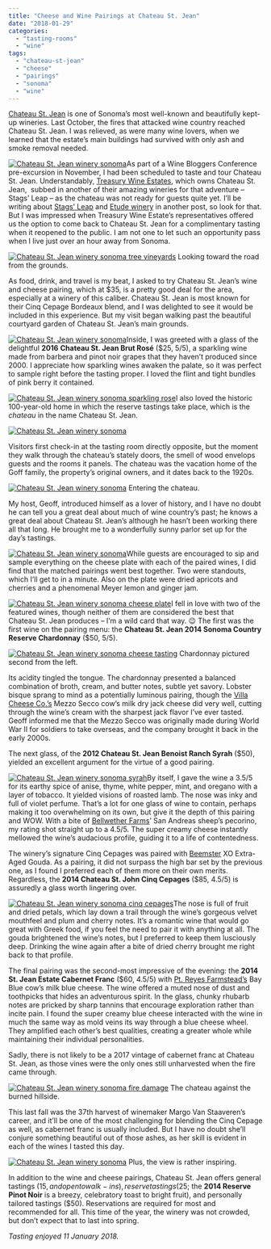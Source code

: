 ```yaml
---
title: "Cheese and Wine Pairings at Chateau St. Jean"
date: "2018-01-29"
categories:
  - "tasting-rooms"
  - "wine"
tags:
  - "chateau-st-jean"
  - "cheese"
  - "pairings"
  - "sonoma"
  - "wine"
---
```


[Chateau St. Jean](https://www.chateaustjean.com/en/) is one of Sonoma’s most well-known and beautifully kept-up wineries. Last October, the fires that attacked wine country reached Chateau St. Jean. I was relieved, as were many wine lovers, when we learned that the estate’s main buildings had survived with only ash and smoke removal needed.

[![Chateau St. Jean winery sonoma](http://s3.amazonaws.com/thegourmez-wpmedia/2018/01/Chateau-St-John-036-333x500.jpg)](http://s3.amazonaws.com/thegourmez-wpmedia/2018/01/Chateau-St-John-036.jpg)As part of a Wine Bloggers Conference pre-excursion in November, I had been scheduled to taste and tour Chateau St. Jean. Understandably, [Treasury Wine Estates](https://www.tweglobal.com/), which owns Chateau St. Jean,  subbed in another of their amazing wineries for that adventure – Stags’ Leap – as the chateau was not ready for guests quite yet. I’ll be writing about [Stags’ Leap](http://www.stagsleap.com/) and [Etude winery](http://www.etudewines.com/) in another post, so look for that. But I was impressed when Treasury Wine Estate’s representatives offered us the option to come back to Chateau St. Jean for a complimentary tasting when it reopened to the public. I am not one to let such an opportunity pass when I live just over an hour away from Sonoma.




<div class="caption">

[![Chateau St. Jean winery sonoma tree vineyards](http://s3.amazonaws.com/thegourmez-wpmedia/2018/01/Chateau-St-John-028-500x333.jpg)](http://s3.amazonaws.com/thegourmez-wpmedia/2018/01/Chateau-St-John-028.jpg) Looking toward the road from the grounds.</div>


As food, drink, and travel is my beat, I asked to try Chateau St. Jean’s wine and cheese pairing, which at $35, is a pretty good deal for the area, especially at a winery of this caliber. Chateau St. Jean is most known for their Cinq Cepage Bordeaux blend, and I was delighted to see it would be included in this experience. But my visit began walking past the beautiful courtyard garden of Chateau St. Jean’s main grounds.

[![Chateau St. Jean winery sonoma](http://s3.amazonaws.com/thegourmez-wpmedia/2018/01/Chateau-St-John-025-500x333.jpg)](http://s3.amazonaws.com/thegourmez-wpmedia/2018/01/Chateau-St-John-025.jpg)Inside, I was greeted with a glass of the delightful **2016** **Chateau St. Jean Brut Rosé** ($25, 5/5), a sparkling wine made from barbera and pinot noir grapes that they haven’t produced since 2000. I appreciate how sparkling wines awaken the palate, so it was perfect to sample right before the tasting proper. I loved the flint and tight bundles of pink berry it contained.

[![Chateau St. Jean winery sonoma sparkling rose](http://s3.amazonaws.com/thegourmez-wpmedia/2018/01/Chateau-St-John-001-335x500.jpg)](http://s3.amazonaws.com/thegourmez-wpmedia/2018/01/Chateau-St-John-001.jpg)I also loved the historic 100-year-old home in which the reserve tastings take place, which is the _chateau_ in the name Chateau St. Jean.

[![Chateau St. Jean winery sonoma](http://s3.amazonaws.com/thegourmez-wpmedia/2018/01/Chateau-St-John-031-500x333.jpg)](http://s3.amazonaws.com/thegourmez-wpmedia/2018/01/Chateau-St-John-031.jpg)

Visitors first check-in at the tasting room directly opposite, but the moment they walk through the chateau’s stately doors, the smell of wood envelops guests and the rooms it panels. The chateau was the vacation home of the Goff family, the property’s original owners, and it dates back to the 1920s.




<div class="caption">

[![Chateau St. Jean winery sonoma](http://s3.amazonaws.com/thegourmez-wpmedia/2018/01/Chateau-St-John-021-333x500.jpg)](http://s3.amazonaws.com/thegourmez-wpmedia/2018/01/Chateau-St-John-021.jpg) Entering the chateau.</div>


My host, Geoff, introduced himself as a lover of history, and I have no doubt he can tell you a great deal about much of wine country’s past; he knows a great deal about Chateau St. Jean’s although he hasn’t been working there all that long. He brought me to a wonderfully sunny parlor set up for the day’s tastings.

[![Chateau St. Jean winery sonoma](http://s3.amazonaws.com/thegourmez-wpmedia/2018/01/Chateau-St-John-003-379x500.jpg)](http://s3.amazonaws.com/thegourmez-wpmedia/2018/01/Chateau-St-John-003.jpg)While guests are encouraged to sip and sample everything on the cheese plate with each of the paired wines, I did find that the matched pairings went best together. Two were standouts, which I’ll get to in a minute. Also on the plate were dried apricots and cherries and a phenomenal Meyer lemon and ginger jam.

[![Chateau St. Jean winery sonoma cheese plate](http://s3.amazonaws.com/thegourmez-wpmedia/2018/01/Chateau-St-John-007-500x333.jpg)](http://s3.amazonaws.com/thegourmez-wpmedia/2018/01/Chateau-St-John-007.jpg)I fell in love with two of the featured wines, though neither of them are considered the best that Chateau St. Jean produces – I’m a wild card that way. 😉 The first was the first wine on the pairing menu: the **Chateau St. Jean 2014 Sonoma Country Reserve Chardonnay** ($50, 5/5).




<div class="caption">

[![Chateau St. Jean winery sonoma cheese tasting](http://s3.amazonaws.com/thegourmez-wpmedia/2018/01/Chateau-St-John-005-500x333.jpg)](http://s3.amazonaws.com/thegourmez-wpmedia/2018/01/Chateau-St-John-005.jpg) Chardonnay pictured second from the left.</div>


Its acidity tingled the tongue. The chardonnay presented a balanced combination of broth, cream, and butter notes, subtle yet savory. Lobster bisque sprang to mind as a potentially luminous pairing, though the [Villa Cheese Co.’s](http://www.vellacheese.com/) Mezzo Secco cow’s milk dry jack cheese did very well, cutting through the wine’s cream with the sharpest jack flavor I’ve ever tasted. Geoff informed me that the Mezzo Secco was originally made during World War II for soldiers to take overseas, and the company brought it back in the early 2000s.

The next glass, of the **2012 Chateau St. Jean Benoist Ranch Syrah** ($50), yielded an excellent argument for the virtue of a good pairing.

[![Chateau St. Jean winery sonoma syrah](http://s3.amazonaws.com/thegourmez-wpmedia/2018/01/Chateau-St-John-009-333x500.jpg)](http://s3.amazonaws.com/thegourmez-wpmedia/2018/01/Chateau-St-John-009.jpg)By itself, I gave the wine a 3.5/5 for its earthy spice of anise, thyme, white pepper, mint, and oregano with a layer of tobacco. It yielded visions of roasted lamb. The nose was inky and full of violet perfume. That’s a lot for one glass of wine to contain, perhaps making it too overwhelming on its own, but give it the depth of this pairing and WOW. With a bite of [Bellwether Farms](http://www.bellwetherfarms.com/)’ San Andreas sheep’s pecorino, my rating shot straight up to a 4.5/5. The super creamy cheese instantly mellowed the wine’s audacious profile, guiding it to a life of contentedness.

The winery’s signature Cinq Cepages was paired with [Beemster](https://beemstercheese.us/) XO Extra-Aged Gouda. As a pairing, it did not surpass the high bar set by the previous one, as I found I preferred each of them more on their own merits. Regardless, the **2014 Chateau St. John Cinq Cepages** ($85, 4.5/5) is assuredly a glass worth lingering over.

[![Chateau St. Jean winery sonoma cinq cepages](http://s3.amazonaws.com/thegourmez-wpmedia/2018/01/Chateau-St-John-010-333x500.jpg)](http://s3.amazonaws.com/thegourmez-wpmedia/2018/01/Chateau-St-John-010.jpg)The nose is full of fruit and dried petals, which lay down a trail through the wine’s gorgeous velvet mouthfeel and plum and cherry notes. It’s a romantic wine that would go great with Greek food, if you feel the need to pair it with anything at all. The gouda brightened the wine’s notes, but I preferred to keep them lusciously deep. Drinking the wine again after a bite of dried cherry brought me right back to that profile.

The final pairing was the second-most impressive of the evening: the **2014 St. Jean Estate Cabernet Franc** ($60, 4.5/5) with [Pt. Reyes Farmstead’s](https://www.pointreyescheese.com/cheese/bay-blue) Bay Blue cow’s milk blue cheese. The wine offered a muted nose of dust and toothpicks that hides an adventurous spirit. In the glass, chunky rhubarb notes are pricked by sharp tannins that encourage exploration rather than incite pain. I found the super creamy blue cheese interacted with the wine in much the same way as mold veins its way through a blue cheese wheel. They amplified each other’s best qualities, creating a greater whole while maintaining their individual personalities.

Sadly, there is not likely to be a 2017 vintage of cabernet franc at Chateau St. Jean, as those vines were the only ones still unharvested when the fire came through.




<div class="caption">

[![Chateau St. Jean winery sonoma fire damage](http://s3.amazonaws.com/thegourmez-wpmedia/2018/01/Chateau-St-John-030-1024x358.jpg)](http://s3.amazonaws.com/thegourmez-wpmedia/2018/01/Chateau-St-John-030.jpg) The chateau against the burned hillside.</div>


This last fall was the 37th harvest of winemaker Margo Van Staaveren’s career, and it’ll be one of the most challenging for blending the Cinq Cepage as well, as cabernet franc is usually included. But I have no doubt she’ll conjure something beautiful out of those ashes, as her skill is evident in each of the wines I tasted this day.




<div class="caption">

[![Chateau St. Jean winery sonoma](http://s3.amazonaws.com/thegourmez-wpmedia/2018/01/Chateau-St-John-037-500x333.jpg)](http://s3.amazonaws.com/thegourmez-wpmedia/2018/01/Chateau-St-John-037.jpg) Plus, the view is rather inspiring.</div>


In addition to the wine and cheese pairings, Chateau St. Jean offers general tastings ($15, and open to walk-ins), reserve tastings ($25; the **2014 Reserve Pinot Noir** is a breezy, celebratory toast to bright fruit), and personally tailored tastings ($50). Reservations are required for most and recommended for all. This time of the year, the winery was not crowded, but don’t expect that to last into spring.

_Tasting enjoyed 11 January 2018._
